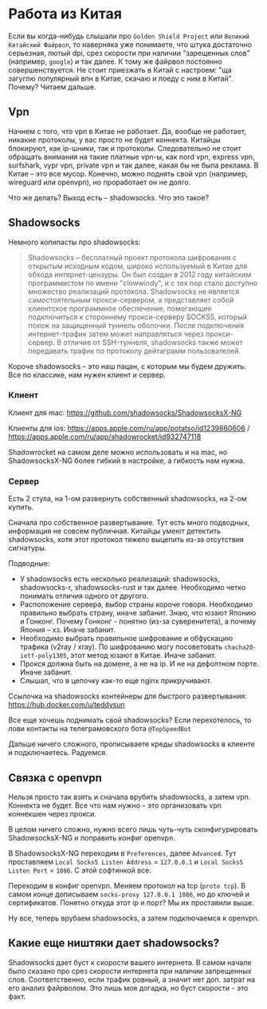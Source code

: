 # Работа из Китая

Если вы когда-нибудь слышали про `Golden Shield Project` или `Великий Китайский Файрвол`, то наверняка уже понимаете, что штука достаточно серьезная, лютый dpi, срез скорости при наличии "зарещенных слов" (например, `google`) и так далее. К тому же файрвол постоянно совершенствуется. Не стоит приезжать в Китай с настроем: "ща загуглю популярный впн в Китае, скачаю и поеду с ним в Китай". Почему? Читаем дальше.

## Vpn

Начнем с того, что vpn в Китае не работает. Да, вообще не работает, никакие протоколы, у вас просто не будет коннекта. Китайцы блокируют, как ip-шники, так и протоколы. Следовательно не стоит обращать внимания на такие платные vpn-ы, как nord vpn, express vpn, surfshark, vypr vpn, private vpn и так далее, какая бы не была реклама. В Китае – это все мусор. Конечно, можно поднять свой vpn (например, wireguard или openvpn), но проработает он не долго. 

Что же делать? Выход есть – shadowsocks. Что это такое?

## Shadowsocks

Немного копипасты про shadowsocks:

> Shadowsocks – бесплатный проект протокола шифрования с открытым исходным кодом, широко используемый в Китае для обхода интернет-цензуры. Он был создан в 2012 году китайским программистом по имени "clowwindy", и с тех пор стало доступно множество реализаций протокола. Shadowsocks не является самостоятельным прокси-сервером, а представляет собой клиентское программное обеспечение, помогающее подключиться к стороннему прокси-серверу SOCKS5, который похож на защищенный туннель оболочки. После подключения интернет-трафик затем может направляться через прокси-сервер. В отличие от SSH-туннеля, shadowsocks также может передавать трафик по протоколу дейтаграмм пользователей.

Короче shadowsocks – это наш пацан, с которым мы будем дружить. Все по классике, нам нужен клиент и сервер.

### Клиент

Клиент для mac: https://github.com/shadowsocks/ShadowsocksX-NG

Клиенты для ios: https://apps.apple.com/ru/app/potatso/id1239860606 / https://apps.apple.com/ru/app/shadowrocket/id932747118

Shadowrocket на самом деле можно использовать и на mac, но ShadowsocksX-NG более гибкий в настройке, а гибкость нам нужна.

### Сервер

Есть 2 стула, на 1-ом развернуть собственный shadowsocks, на 2-ом купить.

Сначала про собственное развертывание. Тут есть много подводных, информация не совсем публичная. Китайцы умеют детектить shadowsocks, хотя этот протокол тяжело выцепить из-за отсутствия сигнатуры.

Подводные:

- У shadowsocks есть несколько реализаций: shadowsocks, shadowsocks-r, shadowsocks-rust и так далее. Необходимо четко понимать отличия одного от другого.
- Расположение сервера, выбор страны короче говоря. Необходимо правильно выбрать страну, иначе забанит. Знаю, что юзают Японию и Гонконг. Почему Гонконг - понятно (из-за суверенитета), а почему Япония – хз. Иначе забанит.
- Необходимо выбрать правильное шифрование и обфускацию трафика (v2ray / xray). По шифрованию могу посоветовать `chacha20-ietf-poly1305`, этот метод юзают в Китае. Иначе забанит.
- Прокся должна быть на домене, а не на ip. И не на дефолтном порте. Иначе забанит.
- Слышал, что в цепочку как-то еще nginx прикручивают.

Ссылочка на shadowsocks контейнеры для быстрого развертывания: https://hub.docker.com/u/teddysun

Все еще хочешь поднимать свой shadowsocks? Если перехотелось, то лови контакты на телеграмовского бота `@TopSpeedBot`

Дальше ничего сложного, прописываете креды shadowsocks в клиенте и подключаетесь. Радуемся.

## Связка с openvpn

Нельзя просто так взять и сначала врубить shadowsocks, а затем vpn. Коннекта не будет. Все что нам нужно – это организовать vpn коннекшен через прокси.

В целом ничего сложно, нужно всего лишь чуть-чуть сконфигурировать ShadowsocksX-NG и поправить конфиг openvpn.

В ShadowsocksX-NG переходим в `Preferences`, далее `Advanced`. Тут проставляем `Local Socks5 Listen Address` = `127.0.0.1` и `Local Socks5 Listen Port` = `1086`. С этой софтинкой все.

Переходим в конфиг openvpn. Меняем протокол на tcp (`proto tcp`). В самом конце дописываем `socks-proxy 127.0.0.1 1086`, но до ключей и сертификатов. Понятно откуда этот ip и порт? Мы их проставили выше.

Ну все, теперь врубаем shadowsocks, а затем подключаемся к openvpn.

## Какие еще ништяки дает shadowsocks?

Shadowsocks дает буст к скорости вашего интернета. В самом начале было сказано про срез скорости интернета при наличии запрещенных слов. Соответственно, если трафик ровный, а значит нет доп. затрат на его анализ файрволом. Это лишь моя догадка, но буст скорости - это факт.
